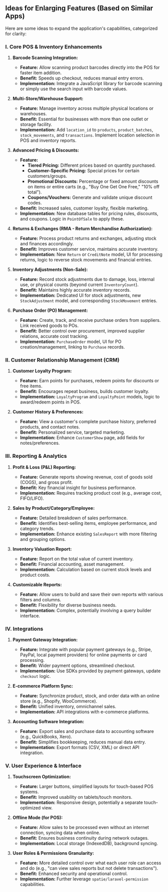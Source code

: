 ## Ideas for Enlarging Features (Based on Similar Apps)

Here are some ideas to expand the application's capabilities, categorized for clarity:

### I. Core POS & Inventory Enhancements

1.  **Barcode Scanning Integration:**
    *   **Feature:** Allow scanning product barcodes directly into the POS for faster item addition.
    *   **Benefit:** Speeds up checkout, reduces manual entry errors.
    *   **Implementation:** Integrate a JavaScript library for barcode scanning or simply use the search input with barcode values.

2.  **Multi-Store/Warehouse Support:**
    *   **Feature:** Manage inventory across multiple physical locations or warehouses.
    *   **Benefit:** Essential for businesses with more than one outlet or storage facility.
    *   **Implementation:** Add `location_id` to `products`, `product_batches`, `stock_movements`, and `transactions`. Implement location selection in POS and inventory reports.

3.  **Advanced Pricing & Discounts:**
    *   **Feature:**
        *   **Tiered Pricing:** Different prices based on quantity purchased.
        *   **Customer-Specific Pricing:** Special prices for certain customers/groups.
        *   **Promotional Discounts:** Percentage or fixed amount discounts on items or entire carts (e.g., "Buy One Get One Free," "10% off total").
        *   **Coupons/Vouchers:** Generate and validate unique discount codes.
    *   **Benefit:** Increased sales, customer loyalty, flexible marketing.
    *   **Implementation:** New database tables for pricing rules, discounts, and coupons. Logic in `PointOfSale` to apply these.

4.  **Returns & Exchanges (RMA - Return Merchandise Authorization):**
    *   **Feature:** Process product returns and exchanges, adjusting stock and finances accordingly.
    *   **Benefit:** Improves customer service, maintains accurate inventory.
    *   **Implementation:** New `Return` or `CreditNote` model, UI for processing returns, logic to reverse stock movements and financial entries.

5.  **Inventory Adjustments (Non-Sale):**
    *   **Feature:** Record stock adjustments due to damage, loss, internal use, or physical counts (beyond current `InventoryCount`).
    *   **Benefit:** Maintains highly accurate inventory records.
    *   **Implementation:** Dedicated UI for stock adjustments, new `StockAdjustment` model, and corresponding `StockMovement` entries.

6.  **Purchase Order (PO) Management:**
    *   **Feature:** Create, track, and receive purchase orders from suppliers. Link received goods to POs.
    *   **Benefit:** Better control over procurement, improved supplier relations, accurate cost tracking.
    *   **Implementation:** `PurchaseOrder` model, UI for PO creation/management, linking to `Purchase` records.

### II. Customer Relationship Management (CRM)

1.  **Customer Loyalty Program:**
    *   **Feature:** Earn points for purchases, redeem points for discounts or free items.
    *   **Benefit:** Encourages repeat business, builds customer loyalty.
    *   **Implementation:** `LoyaltyProgram` and `LoyaltyPoint` models, logic to award/redeem points in POS.

2.  **Customer History & Preferences:**
    *   **Feature:** View a customer's complete purchase history, preferred products, and contact notes.
    *   **Benefit:** Personalized service, targeted marketing.
    *   **Implementation:** Enhance `CustomerShow` page, add fields for notes/preferences.

### III. Reporting & Analytics

1.  **Profit & Loss (P&L) Reporting:**
    *   **Feature:** Generate reports showing revenue, cost of goods sold (COGS), and gross profit.
    *   **Benefit:** Key financial insight for business performance.
    *   **Implementation:** Requires tracking product cost (e.g., average cost, FIFO/LIFO).

2.  **Sales by Product/Category/Employee:**
    *   **Feature:** Detailed breakdown of sales performance.
    *   **Benefit:** Identifies best-selling items, employee performance, and category trends.
    *   **Implementation:** Enhance existing `SalesReport` with more filtering and grouping options.

3.  **Inventory Valuation Report:**
    *   **Feature:** Report on the total value of current inventory.
    *   **Benefit:** Financial accounting, asset management.
    *   **Implementation:** Calculation based on current stock levels and product costs.

4.  **Customizable Reports:**
    *   **Feature:** Allow users to build and save their own reports with various filters and columns.
    *   **Benefit:** Flexibility for diverse business needs.
    *   **Implementation:** Complex, potentially involving a query builder interface.

### IV. Integrations

1.  **Payment Gateway Integration:**
    *   **Feature:** Integrate with popular payment gateways (e.g., Stripe, PayPal, local payment providers) for online payments or card processing.
    *   **Benefit:** Wider payment options, streamlined checkout.
    *   **Implementation:** Use SDKs provided by payment gateways, update `checkout` logic.

2.  **E-commerce Platform Sync:**
    *   **Feature:** Synchronize product, stock, and order data with an online store (e.g., Shopify, WooCommerce).
    *   **Benefit:** Unified inventory, omnichannel sales.
    *   **Implementation:** API integrations with e-commerce platforms.

3.  **Accounting Software Integration:**
    *   **Feature:** Export sales and purchase data to accounting software (e.g., QuickBooks, Xero).
    *   **Benefit:** Simplifies bookkeeping, reduces manual data entry.
    *   **Implementation:** Export formats (CSV, XML) or direct API integration.

### V. User Experience & Interface

1.  **Touchscreen Optimization:**
    *   **Feature:** Larger buttons, simplified layouts for touch-based POS systems.
    *   **Benefit:** Improved usability on tablets/touch monitors.
    *   **Implementation:** Responsive design, potentially a separate touch-optimized view.

2.  **Offline Mode (for POS):**
    *   **Feature:** Allow sales to be processed even without an internet connection, syncing data when online.
    *   **Benefit:** Ensures business continuity during network outages.
    *   **Implementation:** Local storage (IndexedDB), background syncing.

3.  **User Roles & Permissions Granularity:**
    *   **Feature:** More detailed control over what each user role can access and do (e.g., "can view sales reports but not delete transactions").
    *   **Benefit:** Enhanced security and operational control.
    *   **Implementation:** Further leverage `spatie/laravel-permission` capabilities.
